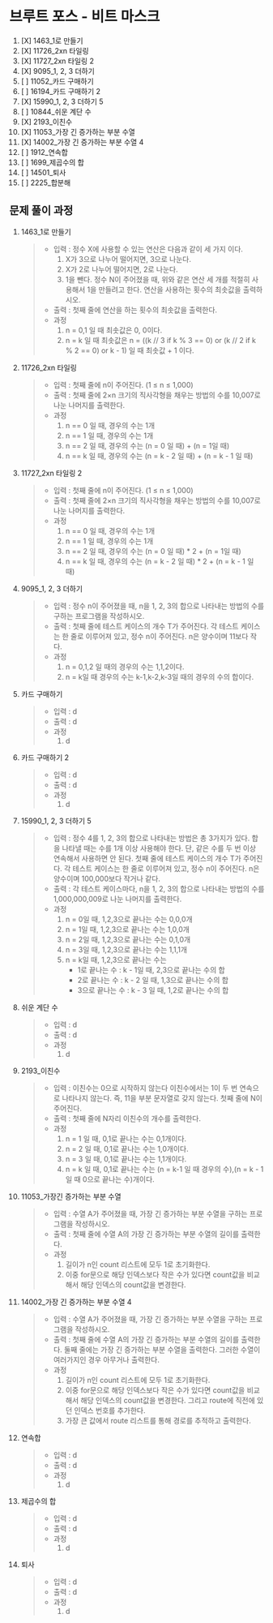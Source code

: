 # 브루트 포스 - 비트 마스크

1. [X] 1463_1로 만들기
2. [X] 11726_2xn 타일링
3. [X] 11727_2xn 타일링 2
4. [X] 9095_1, 2, 3 더하기
5. [ ] 11052_카드 구매하기
6. [ ] 16194_카드 구매하기 2
7. [X] 15990_1, 2, 3 더하기 5
8. [ ] 10844_쉬운 계단 수
9. [X] 2193_이친수
10. [X] 11053_가장 긴 증가하는 부분 수열
11. [X] 14002_가장 긴 증가하는 부분 수열 4
12. [ ] 1912_연속합
13. [ ] 1699_제곱수의 합
14. [ ] 14501_퇴사
15. [ ] 2225_합분해

## 문제 풀이 과정

1. 1463_1로 만들기

    > - 입력 : 정수 X에 사용할 수 있는 연산은 다음과 같이 세 가지 이다.
    >   1. X가 3으로 나누어 떨어지면, 3으로 나눈다.
    >   2. X가 2로 나누어 떨어지면, 2로 나눈다.
    >   3. 1을 뺀다.
    >   정수 N이 주어졌을 때, 위와 같은 연산 세 개를 적절히 사용해서 1을 만들려고 한다. 연산을 사용하는 횟수의 최솟값을 출력하시오.
    > - 출력 : 첫째 줄에 연산을 하는 횟수의 최솟값을 출력한다.
    > - 과정
    >   1. n = 0,1 일 때 최솟값은 0, 0이다.
    >   2. n = k 일 때 최솟값은 n = ((k // 3 if k % 3 == 0) or (k // 2 if k % 2 == 0) or k - 1) 일 때 최솟값 + 1 이다.

2. 11726_2xn 타일링

    > - 입력 : 첫째 줄에 n이 주어진다. (1 ≤ n ≤ 1,000)
    > - 출력 : 첫째 줄에 2×n 크기의 직사각형을 채우는 방법의 수를 10,007로 나눈 나머지를 출력한다.
    > - 과정
    >   1. n == 0 일 때, 경우의 수는 1개
    >   2. n == 1 일 때, 경우의 수는 1개
    >   3. n == 2 일 때, 경우의 수는 (n = 0 일 때) + (n = 1일 때)
    >   4. n == k 일 때, 경우의 수는 (n = k - 2 일 때) + (n = k - 1 일 때)

3. 11727_2xn 타일링 2

    > - 입력 : 첫째 줄에 n이 주어진다. (1 ≤ n ≤ 1,000)
    > - 출력 : 첫째 줄에 2×n 크기의 직사각형을 채우는 방법의 수를 10,007로 나눈 나머지를 출력한다.
    > - 과정
    >   1. n == 0 일 때, 경우의 수는 1개
    >   2. n == 1 일 때, 경우의 수는 1개
    >   3. n == 2 일 때, 경우의 수는 (n = 0 일 때) * 2 + (n = 1일 때)
    >   4. n == k 일 때, 경우의 수는 (n = k - 2 일 때) * 2 + (n = k - 1 일 때)

4. 9095_1, 2, 3 더하기

    > - 입력 : 정수 n이 주어졌을 때, n을 1, 2, 3의 합으로 나타내는 방법의 수를 구하는 프로그램을 작성하시오.
    > - 출력 : 첫째 줄에 테스트 케이스의 개수 T가 주어진다. 각 테스트 케이스는 한 줄로 이루어져 있고, 정수 n이 주어진다. n은 양수이며 11보다 작다.
    > - 과정
    >   1. n = 0,1,2 일 때의 경우의 수는 1,1,2이다.
    >   2. n = k일 때 경우의 수는 k-1,k-2,k-3일 때의 경우의 수의 합이다.

5. 카드 구매하기

    > - 입력 : d
    > - 출력 : d
    > - 과정
    >   1. d

6. 카드 구매하기 2

    > - 입력 : d
    > - 출력 : d
    > - 과정
    >   1. d

7. 15990_1, 2, 3 더하기 5

    > - 입력 : 정수 4를 1, 2, 3의 합으로 나타내는 방법은 총 3가지가 있다. 합을 나타낼 때는 수를 1개 이상 사용해야 한다. 단, 같은 수를 두 번 이상 연속해서 사용하면 안 된다. 첫째 줄에 테스트 케이스의 개수 T가 주어진다. 각 테스트 케이스는 한 줄로 이루어져 있고, 정수 n이 주어진다. n은 양수이며 100,000보다 작거나 같다.
    > - 출력 : 각 테스트 케이스마다, n을 1, 2, 3의 합으로 나타내는 방법의 수를 1,000,000,009로 나눈 나머지를 출력한다.
    > - 과정
    >   1. n = 0일 때, 1,2,3으로 끝나는 수는 0,0,0개
    >   2. n = 1일 때, 1,2,3으로 끝나는 수는 1,0,0개
    >   3. n = 2일 때, 1,2,3으로 끝나는 수는 0,1,0개
    >   4. n = 3일 때, 1,2,3으로 끝나는 수는 1,1,1개
    >   5. n = k일 때, 1,2,3으로 끝나는 수는
    >       - 1로 끝나는 수 : k - 1일 때, 2,3으로 끝나는 수의 합
    >       - 2로 끝나는 수 : k - 2 일 때, 1,3으로 끝나는 수의 합
    >       - 3으로 끝나는 수 : k - 3 일 때, 1,2로 끝나는 수의 합

8. 쉬운 계단 수

    > - 입력 : d
    > - 출력 : d
    > - 과정
    >   1. d

9. 2193_이친수

    > - 입력 : 이친수는 0으로 시작하지 않는다 이친수에서는 1이 두 번 연속으로 나타나지 않는다. 즉, 11을 부분 문자열로 갖지 않는다. 첫째 줄에 N이 주어진다.
    > - 출력 : 첫째 줄에 N자리 이친수의 개수를 출력한다.
    > - 과정
    >   1. n = 1 일 때, 0,1로 끝나는 수는 0,1개이다.
    >   2. n = 2 일 때, 0,1로 끝나는 수는 1,0개이다.
    >   3. n = 3 일 때, 0,1로 끝나는 수는 1,1개이다.
    >   4. n = k 일 때, 0,1로 끝나는 수는 (n = k-1 일 때 경우의 수),(n = k - 1일 때 0으로 끝나는 수)개이다.

10. 11053_가장긴 증가하는 부분 수열

    > - 입력 : 수열 A가 주어졌을 때, 가장 긴 증가하는 부분 수열을 구하는 프로그램을 작성하시오.
    > - 출력 : 첫째 줄에 수열 A의 가장 긴 증가하는 부분 수열의 길이를 출력한다.
    > - 과정
    >   1. 길이가 n인 count 리스트에 모두 1로 초기화한다.
    >   2. 이중 for문으로 해당 인덱스보다 작은 수가 있다면 count값을 비교해서 해당 인덱스의 count값을 변경한다.

11. 14002_가장 긴 증가하는 부분 수열 4

    > - 입력 : 수열 A가 주어졌을 때, 가장 긴 증가하는 부분 수열을 구하는 프로그램을 작성하시오.
    > - 출력 : 첫째 줄에 수열 A의 가장 긴 증가하는 부분 수열의 길이를 출력한다.
    >   둘째 줄에는 가장 긴 증가하는 부분 수열을 출력한다. 그러한 수열이 여러가지인 경우 아무거나 출력한다.
    > - 과정
    >   1. 길이가 n인 count 리스트에 모두 1로 초기화한다.
    >   2. 이중 for문으로 해당 인덱스보다 작은 수가 있다면 count값을 비교해서 해당 인덱스의 count값을 변경한다. 그리고 route에 직전에 있던 인덱스 번호를 추가한다.
    >   3. 가장 큰 값에서 route 리스트를 통해 경로를 추적하고 출력한다.

12. 연속합

    > - 입력 : d
    > - 출력 : d
    > - 과정
    >   1. d


13. 제곱수의 합

    > - 입력 : d
    > - 출력 : d
    > - 과정
    >   1. d

14. 퇴사

    > - 입력 : d
    > - 출력 : d
    > - 과정
    >   1. d

